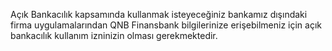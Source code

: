 Açık Bankacılık kapsamında kullanmak isteyeceğiniz bankamız dışındaki firma uygulamalarından QNB Finansbank bilgilerinize erişebilmeniz için açık bankacılık kullanım izninizin olması gerekmektedir.
